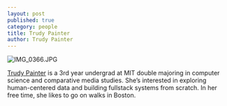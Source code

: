 ```yaml
---
layout: post
published: true
category: people
title: Trudy Painter
author: Trudy Painter
---
```

![IMG_0366.JPG]({{site.baseurl}}/assets/IMG_0366.JPG)

[Trudy Painter](http://www.trudy.computer/) is a 3rd year undergrad at MIT double majoring in computer science and comparative media studies. She’s interested in exploring human-centered data and building fullstack systems from scratch. In her free time, she likes to go on walks in Boston.
